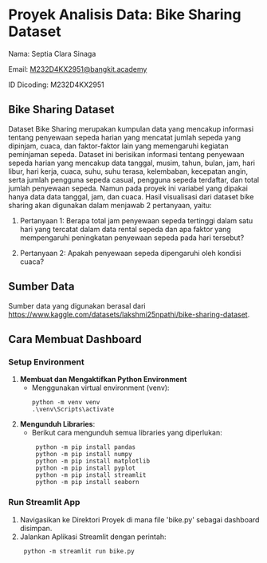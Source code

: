 # Proyek Analisis Data: Bike Sharing Dataset

Nama: Septia Clara Sinaga

Email: M232D4KX2951@bangkit.academy

ID Dicoding: M232D4KX2951

## Bike Sharing Dataset

Dataset Bike Sharing merupakan kumpulan data yang mencakup informasi tentang penyewaan sepeda harian yang mencatat jumlah sepeda yang dipinjam, cuaca, dan faktor-faktor lain yang memengaruhi kegiatan peminjaman sepeda. Dataset ini berisikan informasi tentang penyewaan sepeda harian yang mencakup data tanggal, musim, tahun, bulan, jam, hari libur, hari kerja, cuaca, suhu, suhu terasa, kelembaban, kecepatan angin, serta jumlah pengguna sepeda casual, pengguna sepeda terdaftar, dan total jumlah penyewaan sepeda. Namun pada proyek ini variabel yang dipakai hanya data data tanggal, jam, dan cuaca. Hasil visualisasi dari dataset bike sharing akan digunakan dalam menjawab 2 pertanyaan, yaitu:

1. Pertanyaan 1: Berapa total jam penyewaan sepeda tertinggi dalam satu hari yang tercatat dalam data rental sepeda dan apa faktor yang mempengaruhi peningkatan penyewaan sepeda pada hari tersebut?

2. Pertanyaan 2: Apakah penyewaan sepeda dipengaruhi oleh kondisi cuaca?

## Sumber Data

Sumber data yang digunakan berasal dari https://www.kaggle.com/datasets/lakshmi25npathi/bike-sharing-dataset.

## Cara Membuat Dashboard
### Setup Environment
1. **Membuat dan Mengaktifkan Python Environment**
   - Menggunakan virtual environment (venv):
      ```
      python -m venv venv
      .\venv\Scripts\activate
      ```
2. **Mengunduh Libraries**:
   - Berikut cara mengunduh semua libraries yang diperlukan:
     ```
      python -m pip install pandas
      python -m pip install numpy
      python -m pip install matplotlib
      python -m pip install pyplot
      python -m pip install streamlit
      python -m pip install seaborn
     ```
### Run Streamlit App
1. Navigasikan ke Direktori Proyek di mana file 'bike.py' sebagai dashboard disimpan.
2. Jalankan Aplikasi Streamlit dengan perintah:
   ```
    python -m streamlit run bike.py
   ```

     



